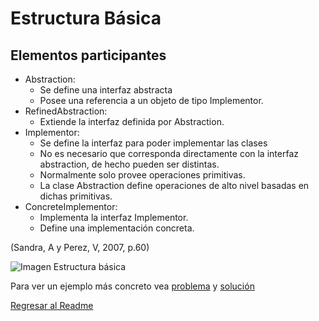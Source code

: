 # Estructura Básica
## Elementos participantes
* Abstraction: 
    - Se define una interfaz abstracta 
    - Posee una referencia a un objeto de tipo Implementor. 
* RefinedAbstraction: 
    - Extiende la interfaz definida por Abstraction.
* Implementor:
    - Se define la interfaz para poder implementar las clases
    - No es necesario que corresponda directamente con la interfaz abstraction, de hecho pueden ser distintas.
    - Normalmente solo provee operaciones primitivas.
    - La clase Abstraction define operaciones de alto nivel basadas en dichas primitivas.
* ConcreteImplementor: 
    - Implementa la interfaz Implementor.
    - Define una implementación concreta.

(Sandra, A  y Perez, V, 2007, p.60)

![Imagen Estructura básica](./../design/Diagrama%20general%20de%20clases%20-%20Bridge.png)

Para ver un ejemplo más concreto vea [problema](./Problema.md) y [solución](./Solucion.md)

[Regresar al Readme](./../README.md)